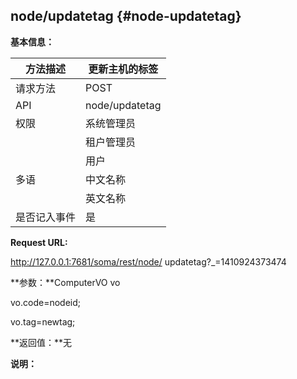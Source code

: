 ## node/updatetag {#node-updatetag}

**基本信息：**

| 方法描述 | 更新主机的标签 |
| --- | --- |
| 请求方法 | POST |
| API | node/updatetag |
| 权限 | 系统管理员 | 是 |
|  | 租户管理员 | 是 |
|  | 用户 | 是 |
| 多语 | 中文名称 | 查询用户的所有主机的编码 |
|  | 英文名称 |  |
| 是否记入事件 | 是 |

**Request URL:**

http://127.0.0.1:7681/soma/rest/node/ updatetag?_=1410924373474

**参数：**ComputerVO vo

vo.code=nodeid;

vo.tag=newtag;

**返回值：**无

**说明：**
